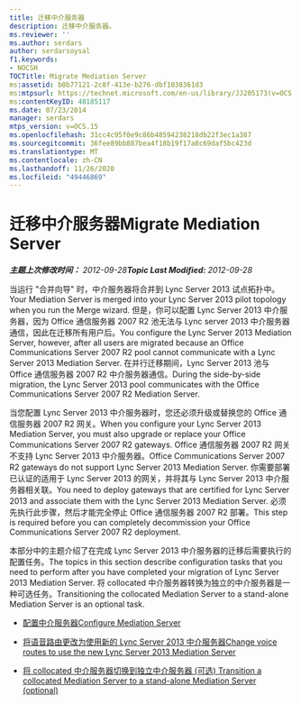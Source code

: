 ```yaml
---
title: 迁移中介服务器
description: 迁移中介服务器。
ms.reviewer: ''
ms.author: serdars
author: serdarsoysal
f1.keywords:
- NOCSH
TOCTitle: Migrate Mediation Server
ms:assetid: b0b77121-2c8f-413e-b276-dbf1038361d3
ms:mtpsurl: https://technet.microsoft.com/en-us/library/JJ205173(v=OCS.15)
ms:contentKeyID: 48185117
ms.date: 07/23/2014
manager: serdars
mtps_version: v=OCS.15
ms.openlocfilehash: 31cc4c95f0e9c86b48594238218db22f3ec1a387
ms.sourcegitcommit: 36fee89bb887bea4f18b19f17a8c69daf5bc423d
ms.translationtype: MT
ms.contentlocale: zh-CN
ms.lasthandoff: 11/26/2020
ms.locfileid: "49446869"
---
```

# <a name="migrate-mediation-server"></a><span data-ttu-id="58c7e-103">迁移中介服务器</span><span class="sxs-lookup"><span data-stu-id="58c7e-103">Migrate Mediation Server</span></span>

<div data-xmlns="http://www.w3.org/1999/xhtml">

<div class="topic" data-xmlns="http://www.w3.org/1999/xhtml" data-msxsl="urn:schemas-microsoft-com:xslt" data-cs="https://msdn.microsoft.com/">

<div data-asp="https://msdn2.microsoft.com/asp">



</div>

<div id="mainSection">

<div id="mainBody"><span data-ttu-id="58c7e-104">

<span> </span></span><span class="sxs-lookup"><span data-stu-id="58c7e-104">

<span> </span></span></span>

<span data-ttu-id="58c7e-105">_**主题上次修改时间：** 2012-09-28_</span><span class="sxs-lookup"><span data-stu-id="58c7e-105">_**Topic Last Modified:** 2012-09-28_</span></span>

<span data-ttu-id="58c7e-106">当运行 "合并向导" 时，中介服务器将合并到 Lync Server 2013 试点拓扑中。</span><span class="sxs-lookup"><span data-stu-id="58c7e-106">Your Mediation Server is merged into your Lync Server 2013 pilot topology when you run the Merge wizard.</span></span> <span data-ttu-id="58c7e-107">但是，你可以配置 Lync Server 2013 中介服务器，因为 Office 通信服务器 2007 R2 池无法与 Lync server 2013 中介服务器通信，因此在迁移所有用户后。</span><span class="sxs-lookup"><span data-stu-id="58c7e-107">You configure the Lync Server 2013 Mediation Server, however, after all users are migrated because an Office Communications Server 2007 R2 pool cannot communicate with a Lync Server 2013 Mediation Server.</span></span> <span data-ttu-id="58c7e-108">在并行迁移期间，Lync Server 2013 池与 Office 通信服务器 2007 R2 中介服务器通信。</span><span class="sxs-lookup"><span data-stu-id="58c7e-108">During the side-by-side migration, the Lync Server 2013 pool communicates with the Office Communications Server 2007 R2 Mediation Server.</span></span>

<span data-ttu-id="58c7e-109">当您配置 Lync Server 2013 中介服务器时，您还必须升级或替换您的 Office 通信服务器 2007 R2 网关。</span><span class="sxs-lookup"><span data-stu-id="58c7e-109">When you configure your Lync Server 2013 Mediation Server, you must also upgrade or replace your Office Communications Server 2007 R2 gateways.</span></span> <span data-ttu-id="58c7e-110">Office 通信服务器 2007 R2 网关不支持 Lync Server 2013 中介服务器。</span><span class="sxs-lookup"><span data-stu-id="58c7e-110">Office Communications Server 2007 R2 gateways do not support Lync Server 2013 Mediation Server.</span></span> <span data-ttu-id="58c7e-111">你需要部署已认证的适用于 Lync Server 2013 的网关，并将其与 Lync Server 2013 中介服务器相关联。</span><span class="sxs-lookup"><span data-stu-id="58c7e-111">You need to deploy gateways that are certified for Lync Server 2013 and associate them with the Lync Server 2013 Mediation Server.</span></span> <span data-ttu-id="58c7e-112">必须先执行此步骤，然后才能完全停止 Office 通信服务器 2007 R2 部署。</span><span class="sxs-lookup"><span data-stu-id="58c7e-112">This step is required before you can completely decommission your Office Communications Server 2007 R2 deployment.</span></span>

<span data-ttu-id="58c7e-113">本部分中的主题介绍了在完成 Lync Server 2013 中介服务器的迁移后需要执行的配置任务。</span><span class="sxs-lookup"><span data-stu-id="58c7e-113">The topics in this section describe configuration tasks that you need to perform after you have completed your migration of Lync Server 2013 Mediation Server.</span></span> <span data-ttu-id="58c7e-114">将 collocated 中介服务器转换为独立的中介服务器是一种可选任务。</span><span class="sxs-lookup"><span data-stu-id="58c7e-114">Transitioning the collocated Mediation Server to a stand-alone Mediation Server is an optional task.</span></span>

  - [<span data-ttu-id="58c7e-115">配置中介服务器</span><span class="sxs-lookup"><span data-stu-id="58c7e-115">Configure Mediation Server</span></span>](configure-mediation-server.md)

  - [<span data-ttu-id="58c7e-116">将语音路由更改为使用新的 Lync Server 2013 中介服务器</span><span class="sxs-lookup"><span data-stu-id="58c7e-116">Change voice routes to use the new Lync Server 2013 Mediation Server</span></span>](change-voice-routes-to-use-the-new-lync-server-2013-mediation-server.md)

  - [<span data-ttu-id="58c7e-117">将 collocated 中介服务器切换到独立中介服务器 (可选) </span><span class="sxs-lookup"><span data-stu-id="58c7e-117">Transition a collocated Mediation Server to a stand-alone Mediation Server (optional)</span></span>](transition-a-collocated-mediation-server-to-a-stand-alone-mediation-server-optional.md)

<span data-ttu-id="58c7e-118"></div>

<span> </span>

</div>

</div>

</span><span class="sxs-lookup"><span data-stu-id="58c7e-118"></div>

<span> </span>

</div>

</div>

</span></span></div>

